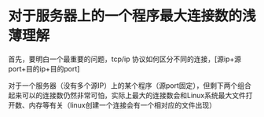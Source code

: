 # 对于服务器上的一个程序最大连接数的浅薄理解

首先，要明白一个最重要的问题，tcp/ip 协议如何区分不同的连接，[源ip+源port+目的ip+目的port]

对于一个服务器（没有多个源IP）上的某个程序（源port固定），但剩下两个组合起来可以的连接数仍然非常可怕，实际上最大的连接数会和Linux系统最大文件打开数、内存等有关（linux创建一个连接会有一个相对应的文件出现）